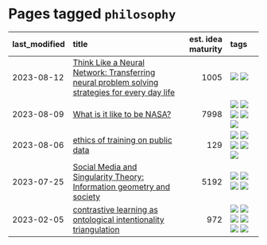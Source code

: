 # Pages tagged `philosophy`

|last_modified|title|est. idea maturity|tags
|:---|:---|---:|:---|
|2023-08-12|[Think Like a Neural Network: Transferring neural problem solving strategies for every day life](../think_like_an_ann.md)|1005|[![](https://img.shields.io/badge/tag-philosophy-e6ab9)](../tags/philosophy.md) [![](https://img.shields.io/badge/tag-publication-4db4d2)](../tags/publication.md)|
|2023-08-09|[What is it like to be NASA?](../what_is_it_like_to_be_nasa.md)|7998|[![](https://img.shields.io/badge/tag-disunity_of_identity-7a169c)](../tags/disunity_of_identity.md) [![](https://img.shields.io/badge/tag-organization_as_entity-254eb)](../tags/organization_as_entity.md) [![](https://img.shields.io/badge/tag-philosophy-e6ab9)](../tags/philosophy.md) [![](https://img.shields.io/badge/tag-society_of_mind-fde018)](../tags/society_of_mind.md) [![](https://img.shields.io/badge/tag-theory_of_mind-d3fceb)](../tags/theory_of_mind.md)|
|2023-08-06|[ethics of training on public data](../ethics_of_public_data.md)|129|[![](https://img.shields.io/badge/tag-ai_ethics-36f98)](../tags/ai_ethics.md) [![](https://img.shields.io/badge/tag-ethics-3a9a4f)](../tags/ethics.md) [![](https://img.shields.io/badge/tag-fair_use-d9f12f)](../tags/fair_use.md) [![](https://img.shields.io/badge/tag-philosophy-e6ab9)](../tags/philosophy.md) [![](https://img.shields.io/badge/tag-remix_culture-fe76cf)](../tags/remix_culture.md)|
|2023-07-25|[Social Media and Singularity Theory: Information geometry and society](../social_singularities.md)|5192|[![](https://img.shields.io/badge/tag-alignment-b7fb0)](../tags/alignment.md) [![](https://img.shields.io/badge/tag-information_geometry-e33481)](../tags/information_geometry.md) [![](https://img.shields.io/badge/tag-philosophy-e6ab9)](../tags/philosophy.md) [![](https://img.shields.io/badge/tag-publication-4db4d2)](../tags/publication.md)|
|2023-02-05|[contrastive learning as ontological intentionality triangulation](../contrastive_learning_as_ontological_intentionality_triangulation.md)|972|[![](https://img.shields.io/badge/tag-meta-12f6d5)](../tags/meta.md) [![](https://img.shields.io/badge/tag-philosophy-e6ab9)](../tags/philosophy.md) [![](https://img.shields.io/badge/tag-semiotics-abf295)](../tags/semiotics.md) [![](https://img.shields.io/badge/tag-synesthesia-97a75e)](../tags/synesthesia.md) [![](https://img.shields.io/badge/tag-theory-29349d)](../tags/theory.md) [![](https://img.shields.io/badge/tag-wip-6013c8)](../tags/wip.md)|